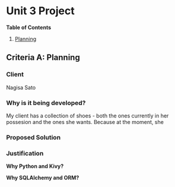 # Unit 3 Project 

**Table of Contents** 

1. [Planning](https://github.com/David-Hien/Unit-3/blob/main/Project.md#criteria-a-planning)


## Criteria A: Planning 

### Client

Nagisa Sato

### Why is it being developed?

My client has a collection of shoes - both the ones currently in her possesion and the ones she wants. Because at the moment, she 

### Proposed Solution 


 
### Justification 

**Why Python and Kivy?**



**Why SQLAlchemy and ORM?**

